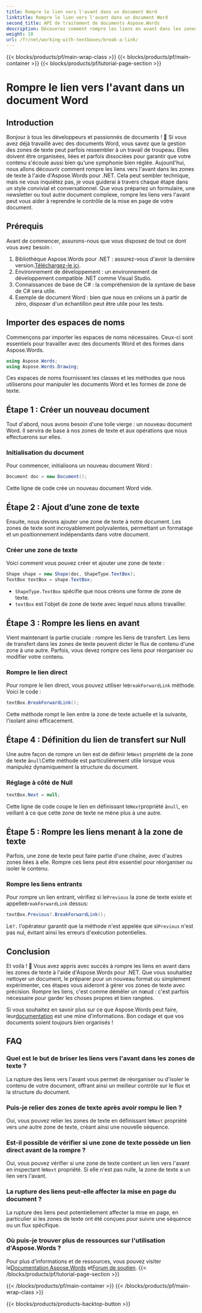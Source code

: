 ```yaml
---
title: Rompre le lien vers l'avant dans un document Word
linktitle: Rompre le lien vers l'avant dans un document Word
second_title: API de traitement de documents Aspose.Words
description: Découvrez comment rompre les liens en avant dans les zones de texte des documents Word à l'aide d'Aspose.Words pour .NET. Suivez notre guide pour une expérience de gestion de documents plus fluide.
weight: 10
url: /fr/net/working-with-textboxes/break-a-link/
---
```


{{< blocks/products/pf/main-wrap-class >}}
{{< blocks/products/pf/main-container >}}
{{< blocks/products/pf/tutorial-page-section >}}

# Rompre le lien vers l'avant dans un document Word


## Introduction

Bonjour à tous les développeurs et passionnés de documents ! 🌟 Si vous avez déjà travaillé avec des documents Word, vous savez que la gestion des zones de texte peut parfois ressembler à un travail de troupeau. Elles doivent être organisées, liées et parfois dissociées pour garantir que votre contenu s'écoule aussi bien qu'une symphonie bien réglée. Aujourd'hui, nous allons découvrir comment rompre les liens vers l'avant dans les zones de texte à l'aide d'Aspose.Words pour .NET. Cela peut sembler technique, mais ne vous inquiétez pas, je vous guiderai à travers chaque étape dans un style convivial et conversationnel. Que vous prépariez un formulaire, une newsletter ou tout autre document complexe, rompre les liens vers l'avant peut vous aider à reprendre le contrôle de la mise en page de votre document.

## Prérequis

Avant de commencer, assurons-nous que vous disposez de tout ce dont vous avez besoin :

1.  Bibliothèque Aspose.Words pour .NET : assurez-vous d'avoir la dernière version.[Téléchargez-le ici](https://releases.aspose.com/words/net/).
2. Environnement de développement : un environnement de développement compatible .NET comme Visual Studio.
3. Connaissances de base de C# : la compréhension de la syntaxe de base de C# sera utile.
4. Exemple de document Word : bien que nous en créions un à partir de zéro, disposer d'un échantillon peut être utile pour les tests.

## Importer des espaces de noms

Commençons par importer les espaces de noms nécessaires. Ceux-ci sont essentiels pour travailler avec des documents Word et des formes dans Aspose.Words.

```csharp
using Aspose.Words;
using Aspose.Words.Drawing;
```

Ces espaces de noms fournissent les classes et les méthodes que nous utiliserons pour manipuler les documents Word et les formes de zone de texte.

## Étape 1 : Créer un nouveau document

Tout d'abord, nous avons besoin d'une toile vierge : un nouveau document Word. Il servira de base à nos zones de texte et aux opérations que nous effectuerons sur elles.

### Initialisation du document

Pour commencer, initialisons un nouveau document Word :

```csharp
Document doc = new Document();
```

Cette ligne de code crée un nouveau document Word vide.

## Étape 2 : Ajout d’une zone de texte

Ensuite, nous devons ajouter une zone de texte à notre document. Les zones de texte sont incroyablement polyvalentes, permettant un formatage et un positionnement indépendants dans votre document.

### Créer une zone de texte

Voici comment vous pouvez créer et ajouter une zone de texte :

```csharp
Shape shape = new Shape(doc, ShapeType.TextBox);
TextBox textBox = shape.TextBox;
```

- `ShapeType.TextBox` spécifie que nous créons une forme de zone de texte.
- `textBox` est l'objet de zone de texte avec lequel nous allons travailler.

## Étape 3 : Rompre les liens en avant

Vient maintenant la partie cruciale : rompre les liens de transfert. Les liens de transfert dans les zones de texte peuvent dicter le flux de contenu d'une zone à une autre. Parfois, vous devez rompre ces liens pour réorganiser ou modifier votre contenu.

### Rompre le lien direct

 Pour rompre le lien direct, vous pouvez utiliser le`BreakForwardLink` méthode. Voici le code :

```csharp
textBox.BreakForwardLink();
```

Cette méthode rompt le lien entre la zone de texte actuelle et la suivante, l'isolant ainsi efficacement.

## Étape 4 : Définition du lien de transfert sur Null

 Une autre façon de rompre un lien est de définir le`Next` propriété de la zone de texte à`null`Cette méthode est particulièrement utile lorsque vous manipulez dynamiquement la structure du document.

### Réglage à côté de Null

```csharp
textBox.Next = null;
```

 Cette ligne de code coupe le lien en définissant le`Next`propriété à`null`, en veillant à ce que cette zone de texte ne mène plus à une autre.

## Étape 5 : Rompre les liens menant à la zone de texte

Parfois, une zone de texte peut faire partie d'une chaîne, avec d'autres zones liées à elle. Rompre ces liens peut être essentiel pour réorganiser ou isoler le contenu.

### Rompre les liens entrants

 Pour rompre un lien entrant, vérifiez si le`Previous` la zone de texte existe et appelle`BreakForwardLink` dessus:

```csharp
textBox.Previous?.BreakForwardLink();
```

 Le`?.` l'opérateur garantit que la méthode n'est appelée que si`Previous` n'est pas nul, évitant ainsi les erreurs d'exécution potentielles.

## Conclusion

Et voilà ! 🎉 Vous avez appris avec succès à rompre les liens en avant dans les zones de texte à l'aide d'Aspose.Words pour .NET. Que vous souhaitiez nettoyer un document, le préparer pour un nouveau format ou simplement expérimenter, ces étapes vous aideront à gérer vos zones de texte avec précision. Rompre les liens, c'est comme démêler un nœud : c'est parfois nécessaire pour garder les choses propres et bien rangées. 

 Si vous souhaitez en savoir plus sur ce que Aspose.Words peut faire, leur[documentation](https://reference.aspose.com/words/net/) est une mine d'informations. Bon codage et que vos documents soient toujours bien organisés !

## FAQ

### Quel est le but de briser les liens vers l'avant dans les zones de texte ?

La rupture des liens vers l'avant vous permet de réorganiser ou d'isoler le contenu de votre document, offrant ainsi un meilleur contrôle sur le flux et la structure du document.

### Puis-je relier des zones de texte après avoir rompu le lien ?

 Oui, vous pouvez relier les zones de texte en définissant le`Next` propriété vers une autre zone de texte, créant ainsi une nouvelle séquence.

### Est-il possible de vérifier si une zone de texte possède un lien direct avant de la rompre ?

 Oui, vous pouvez vérifier si une zone de texte contient un lien vers l'avant en inspectant le`Next` propriété. Si elle n'est pas nulle, la zone de texte a un lien vers l'avant.

### La rupture des liens peut-elle affecter la mise en page du document ?

La rupture des liens peut potentiellement affecter la mise en page, en particulier si les zones de texte ont été conçues pour suivre une séquence ou un flux spécifique.

### Où puis-je trouver plus de ressources sur l'utilisation d'Aspose.Words ?

 Pour plus d'informations et de ressources, vous pouvez visiter le[Documentation Aspose.Words](https://reference.aspose.com/words/net/) et[Forum de soutien](https://forum.aspose.com/c/words/8).
{{< /blocks/products/pf/tutorial-page-section >}}

{{< /blocks/products/pf/main-container >}}
{{< /blocks/products/pf/main-wrap-class >}}

{{< blocks/products/products-backtop-button >}}
